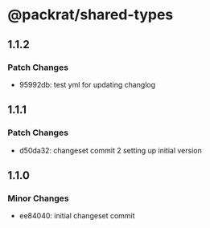 # @packrat/shared-types

## 1.1.2

### Patch Changes

- 95992db: test yml for updating changlog

## 1.1.1

### Patch Changes

- d50da32: changeset commit 2 setting up initial version

## 1.1.0

### Minor Changes

- ee84040: initial changeset commit
